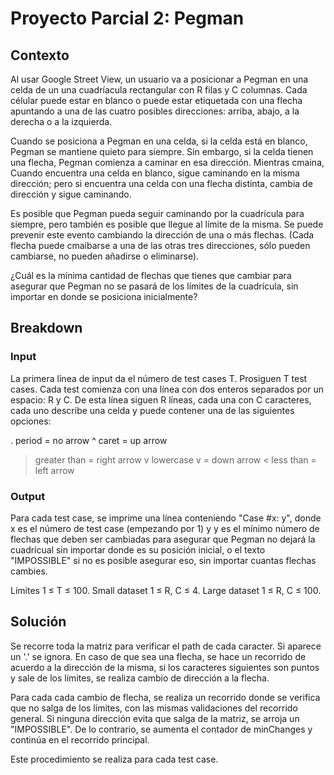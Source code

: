 # Proyecto Parcial 2: Pegman

## Contexto
Al usar Google Street View, un usuario va a posicionar a Pegman en una celda de un una cuadríacula rectangular con R filas y C columnas. Cada célular puede estar en blanco o puede estar etiquetada con una flecha apuntando a una de las cuatro posibles direcciones: arriba, abajo, a la derecha o a la izquierda.

Cuando se posiciona a Pegman en una celda, si la celda está en blanco, Pegman se mantiene quieto para siempre. Sin embargo, si la celda tienen una flecha, Pegman comienza a caminar en esa dirección. Mientras cmaina, Cuando encuentra una celda en blanco, sigue caminando en la misma dirección; pero si encuentra una celda con una flecha distinta, cambia de dirección y sigue caminando.

Es posible que Pegman pueda seguir caminando por la cuadrícula para siempre, pero también es posible que llegue al límite de la misma. Se puede prevenir este evento cambiando la dirección de una o más flechas. (Cada flecha puede cmaibarse a una de las otras tres direcciones, sólo pueden cambiarse, no pueden añadirse o eliminarse).

¿Cuál es la mínima cantidad de flechas que tienes que cambiar para asegurar que Pegman no se pasará de los límites de la cuadrícula, sin importar en donde se posiciona inicialmente?

## Breakdown

### Input
La primera línea de input da el número de test cases T. Prosiguen T test cases. Cada test comienza con una línea con dos enteros separados por un espacio: R y C. De esta línea siguen R líneas, cada una con C caracteres, cada uno describe una celda y puede contener una de las siguientes opciones:

. period = no arrow
^ caret = up arrow
> greater than = right arrow
v lowercase v = down arrow
< less than = left arrow

### Output
Para cada test case, se imprime una línea conteniendo "Case #x: y", donde x es el número de test case (empezando por 1) y y es el mínimo número de flechas que deben ser cambiadas para asegurar que Pegman no dejará la cuadrícual sin importar donde es su posición inicial, o el texto "IMPOSSIBLE" si no es posible asegurar eso, sin importar cuantas flechas cambies.

Límites
1 ≤ T ≤ 100.
Small dataset
1 ≤ R, C ≤ 4.
Large dataset
1 ≤ R, C ≤ 100.

## Solución
Se recorre toda la matriz para verificar el path de cada caracter. Si aparece un '.' se ignora. En caso de que sea una flecha, se hace un recorrido de acuerdo a la dirección de la misma, si los caracteres siguientes son puntos y sale de los límites, se realiza cambio de dirección a la flecha. 

Para cada cada cambio de flecha, se realiza un recorrido donde se verifica que no salga de los límites, con las mismas validaciones del recorrido general. Si ninguna dirección evita que salga de la matriz, se arroja un "IMPOSSIBLE". De lo contrario, se aumenta el contador de minChanges y continúa en el recorrido principal.

Este procedimiento se realiza para cada test case.

